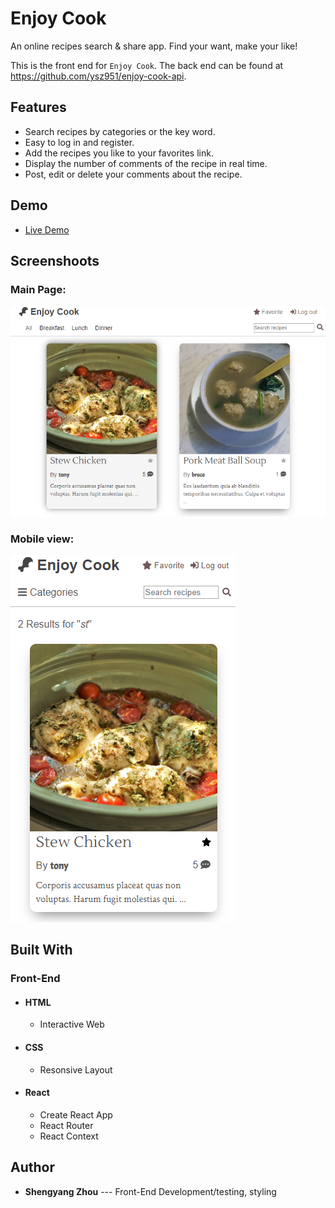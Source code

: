 # Enjoy Cook
An online recipes search & share app. Find your want, make your like!

This is the front end for `Enjoy Cook`. The back end can be found at https://github.com/ysz951/enjoy-cook-api.

## Features
* Search recipes by categories or the key word.
* Easy to log in and register.
* Add the recipes you like to your favorites link.
* Display the number of comments of the recipe in real time.
* Post, edit or delete your comments about the recipe.

## Demo
* [Live Demo](https://enjoy-cook-app.vercel.app/)

## Screenshoots
### Main Page:
![image](https://github.com/ysz951/enjoy-cook-app/blob/master/demo_images/main_page.png)

### Mobile view:
![image](https://github.com/ysz951/enjoy-cook-app/blob/master/demo_images/mobile_search.png)

## Built With
### Front-End
* #### HTML
  * Interactive Web
* #### CSS
  * Resonsive Layout
* #### React
  * Create React App
  * React Router
  * React Context

## Author
* **Shengyang Zhou** --- Front-End Development/testing, styling
